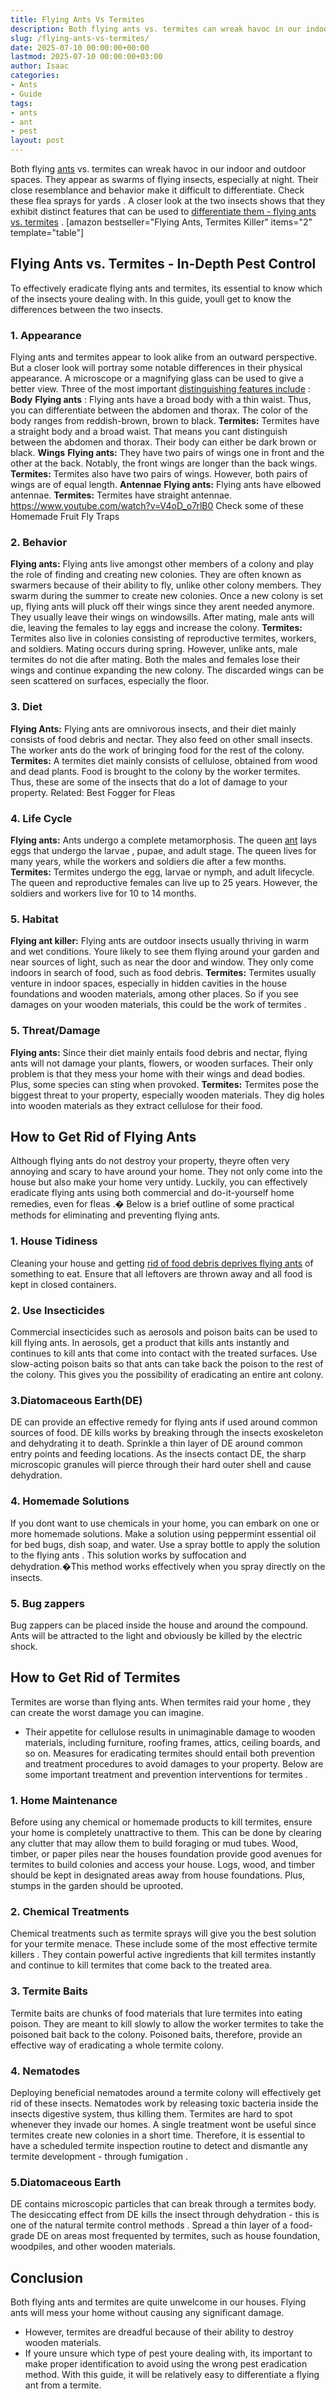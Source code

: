 ```yaml
---
title: Flying Ants Vs Termites
description: Both flying ants vs. termites can wreak havoc in our indoor and outdoor spaces. They appear as swarms of flying insects, especially at night. Their close...
slug: /flying-ants-vs-termites/
date: 2025-07-10 00:00:00+00:00
lastmod: 2025-07-10 00:00:00+03:00
author: Isaac
categories:
- Ants
- Guide
tags:
- ants
- ant
- pest
layout: post
---
```

Both flying [ants](https://pestpolicy.com/ant-control-in-bellingham/) vs.
termites
can wreak havoc in our indoor and outdoor spaces. They appear as swarms of flying insects, especially at night.
Their close resemblance and behavior make it difficult to differentiate. Check these
flea sprays for yards
.
A closer look at the two insects shows that they exhibit distinct features that can be used to
[differentiate them - flying ants vs. termites](https://entomology.k-state.edu/extension/diagnostician/lab-news/winged-ants-vs-termites.html)
.
[amazon bestseller="Flying Ants, Termites Killer" items="2" template="table"]
## Flying Ants vs. Termites - In-Depth Pest Control
To effectively eradicate flying ants and termites, its essential to know which of the insects youre dealing with. In this guide, youll get to know the differences between the two insects.
### 1. Appearance
Flying ants and termites appear to look alike from an outward perspective. But a closer look will portray some notable differences in their physical appearance.
A microscope or a magnifying glass can be used to give a better view. Three of the most important
[distinguishing features include](https://u.osu.edu/biomuseum/2017/01/30/mites-as-parasitoids-of-invasive-ants/)
:
**Body**
**Flying ants**
: Flying ants have a broad body with a thin waist. Thus, you can differentiate between the abdomen and thorax. The color of the body ranges from reddish-brown, brown to black.
**Termites:**
Termites have a straight body and a broad waist. That means you cant distinguish between the abdomen and thorax. Their body can either be dark brown or black.
**Wings**
**Flying ants:**
They have two pairs of
wings
 one in front and the other at the back. Notably, the front wings are longer than the back wings.
**Termites:**
Termites also have two pairs of wings. However, both pairs of wings are of equal length.
**Antennae**
**Flying ants:**
Flying ants have elbowed antennae.
**Termites:**
Termites have straight antennae.
https://www.youtube.com/watch?v=V4oD_o7rlB0
Check some of these
Homemade Fruit Fly Traps
### 2. Behavior
**Flying ants:**
Flying ants live amongst other members of a colony and play the role of finding and creating new colonies. They are often known as swarmers because of their ability to fly, unlike other colony members.
They swarm during the summer to create new colonies. Once a new colony is set up, flying ants will pluck off their wings since they arent needed anymore. They usually leave their wings on windowsills. After mating, male ants will die, leaving the females to lay eggs and increase the colony.
**Termites:**
Termites also live in colonies consisting of reproductive termites, workers, and soldiers. Mating occurs during spring. However, unlike ants, male termites do not die after mating. Both the males and females lose their wings and continue expanding the new colony.
The discarded wings can be seen scattered on surfaces, especially the floor.
### 3. Diet
**Flying Ants:**
Flying ants are omnivorous insects, and their diet mainly consists of food debris and nectar. They also feed on other small insects. The worker ants do the work of bringing food for the rest of the colony.
**Termites:**
A termites diet mainly consists of cellulose, obtained from wood and dead plants. Food is brought to the colony by the worker termites. Thus, these are some of the insects that do a lot of damage to your property.
Related:
Best Fogger for Fleas
### 4. Life Cycle
**Flying ants:**
Ants undergo a complete metamorphosis. The queen [ant](https://pestpolicy.com/ant-control-in-federal-way/) lays
eggs that undergo the larvae
, pupae, and adult stage. The queen lives for many years, while the workers and soldiers die after a few months.
**Termites:**
Termites undergo the egg, larvae or nymph, and adult lifecycle. The queen and reproductive females can live up to 25 years. However, the soldiers and workers live for 10 to 14 months.
### 5. Habitat
**Flying ant killer:**
Flying ants are outdoor insects usually thriving in warm and wet conditions. Youre likely to see them flying around your garden and near sources of light, such as near the door and window. They only come indoors in search of food, such as food debris.
**Termites:**
Termites usually venture in indoor spaces, especially in hidden cavities in the house foundations and wooden materials, among other places. So if you see damages on your wooden materials, this could be the
work of termites
.
### 5. Threat/Damage
**Flying ants:**
Since their diet mainly entails food debris and nectar, flying ants will not damage your plants, flowers, or wooden surfaces. Their only problem is that they mess your home with their wings and dead bodies. Plus, some species can sting when provoked.
**Termites:**
Termites pose the biggest threat to your property, especially wooden materials. They dig holes into wooden materials as they extract cellulose for their food.
## **How to Get Rid of Flying Ants**
Although flying ants do not destroy your property, theyre often very annoying and scary to have around your home. They not only come into the house but also make your home very untidy.
Luckily, you can effectively eradicate flying ants using both commercial and do-it-yourself
home remedies, even for fleas
.� Below is a brief outline of some practical methods for eliminating and preventing flying ants.
### 1. House Tidiness
Cleaning your house and getting
[rid of food debris deprives flying ants](https://pestpolicy.com/how-to-get-rid-of-ants-in-the-bathroom/)
of something to eat. Ensure that all leftovers are thrown away and all food is kept in closed containers.
### 2. Use Insecticides
Commercial insecticides such as aerosols and poison
baits can be used to kill
flying ants. In aerosols, get a product that kills ants instantly and continues to kill ants that come into contact with the treated surfaces.
Use slow-acting poison baits so that ants can take back the poison to the rest of the colony. This gives you the possibility of eradicating an entire ant colony.
### 3.Diatomaceous Earth(DE)
DE can provide an effective remedy for flying ants if used around common sources of food. DE kills works by breaking through the insects exoskeleton and dehydrating it to death.
Sprinkle a thin layer of DE around common entry points and feeding locations. As the insects contact DE, the sharp microscopic granules will pierce through their
hard outer shell
and cause dehydration.
### 4. Homemade Solutions
If you dont want to use chemicals in your home, you can embark on one or more homemade solutions. Make a solution using peppermint
essential oil for bed bugs,
dish soap, and water.
Use a
spray bottle to apply the solution to the flying ants
. This solution works by suffocation and dehydration.�This method works effectively when you spray directly on the insects.
### 5. Bug zappers
Bug zappers can be placed inside the house and around the compound. Ants will be attracted to the light and obviously be killed by the electric shock.
## **How to Get Rid of Termites**
Termites are worse than flying ants. When
termites raid your home
, they can create the worst damage you can imagine.
- Their appetite for cellulose results in unimaginable damage to wooden materials, including furniture, roofing frames, attics, ceiling boards, and so on.
Measures for eradicating
termites should entail both prevention and treatment
procedures to avoid damages to your property. Below are some important treatment and
prevention interventions for termites
.
### 1. Home Maintenance
Before using any chemical or homemade products to kill termites, ensure your home is completely unattractive to them. This can be done by clearing any clutter that may allow them to build foraging or mud tubes.
Wood, timber, or paper piles near the houses foundation provide good avenues for termites to build colonies and access your house. Logs, wood, and timber should be kept in designated areas away from house foundations. Plus, stumps in the garden should be uprooted.
### 2. Chemical Treatments
Chemical treatments such as termite sprays will give you the best solution for your termite menace. These include some of the most
effective termite killers
.
They contain powerful active ingredients that kill termites instantly and continue to kill termites that come back to the treated area.
### 3. Termite Baits
Termite baits
are chunks of food materials that lure termites into eating poison. They are meant to kill slowly to allow the worker termites to take the poisoned bait back to the colony.
Poisoned baits, therefore, provide an
effective way of eradicating a whole termite
colony.
### 4. Nematodes
Deploying beneficial nematodes around a termite colony will effectively get rid of these insects.
Nematodes work by releasing toxic bacteria inside the insects digestive system, thus killing them. Termites are hard to spot whenever they invade our homes.
A single treatment wont be
useful since termites
create new colonies in a short time. Therefore, it is essential to have a scheduled termite inspection routine to detect and dismantle any termite development - through
fumigation
.
### 5.Diatomaceous Earth
DE contains microscopic particles that can break through a termites body. The desiccating effect from DE kills the insect through dehydration - this is one of the
natural termite control methods
.
Spread a thin layer of a food-grade DE on areas most frequented by termites, such as house foundation, woodpiles, and other wooden materials.
## **Conclusion**
Both flying ants and termites are quite unwelcome in our houses. Flying ants will mess your home without causing any significant damage.
- However, termites are dreadful because of their ability to destroy wooden materials.
- If youre unsure which type of pest youre dealing with, its important to make proper identification to avoid using the wrong pest eradication method.
With this guide, it will be relatively easy to differentiate a flying ant from a termite.